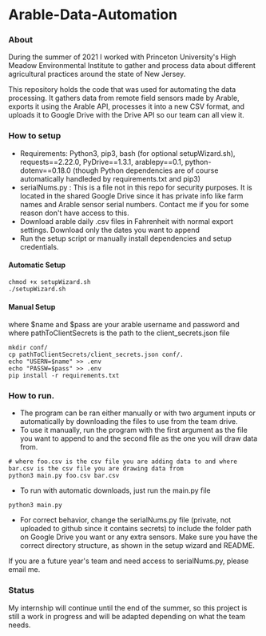 # Arable-Data-Automation
### About
During the summer of 2021 I worked with Princeton University's High Meadow Environmental Institute to gather and process data about different agricultural practices around the state of New Jersey.

This repository holds the code that was used for automating the data processing. It gathers data from remote field sensors made by Arable, exports it using the Arable API, processes it into a new CSV format, and uploads it to Google Drive with the Drive API so our team can all view it.  

### How to setup
* Requirements: Python3, pip3, bash (for optional setupWizard.sh), requests==2.22.0, PyDrive==1.3.1, arablepy==0.1, python-dotenv==0.18.0 (though Python dependencies are of course automatically handleded by requirements.txt and pip3)
* serialNums.py : This is a file not in this repo for security purposes. It is located in the shared Google Drive since it has private info like farm names and Arable sensor serial numbers. Contact me if  you for some reason don't have access to this. 
* Download arable daily .csv files in Fahrenheit with normal export settings. Download only the dates you want to append
* Run the setup script or manually install dependencies and setup credentials.

#### Automatic Setup
```
chmod +x setupWizard.sh
./setupWizard.sh
```
#### Manual Setup
where $name and $pass are your arable username and password and where pathToClientSecrets is the path to the client_secrets.json file
```
mkdir conf/
cp pathToClientSecrets/client_secrets.json conf/.
echo "USERN=$name" >> .env
echo "PASSW=$pass" >> .env
pip install -r requirements.txt 
```
### How to run.
* The program can be ran either manually or with two argument inputs or automatically by downloading the files to use from the team drive.
* To use it manually, run the program with the first argument as the file you want to append to and the second file as the one you will draw data from.
```
# where foo.csv is the csv file you are adding data to and where bar.csv is the csv file you are drawing data from
python3 main.py foo.csv bar.csv 
```
* To run with automatic downloads, just run the main.py file
```
python3 main.py
```
* For correct behavior, change the serialNums.py file (private, not uploaded to github since it contains secrets) to include the folder path on Google Drive you want or any extra sensors. Make sure you have the correct directory structure, as shown in the setup wizard and README. 

If you are a future year's team and need access to serialNums.py, please email me. 

### Status
My internship will continue until the end of the summer, so this project is still a work in progress and will be adapted depending on what the team needs.

